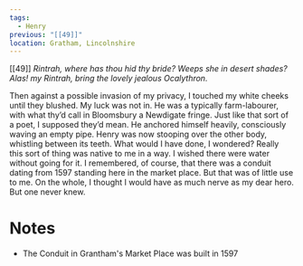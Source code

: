 ```yaml
---
tags:
  - Henry
previous: "[[49]]"
location: Gratham, Lincolnshire
---
```

[[49]] *Rintrah, where has thou hid thy bride?
Weeps she in desert shades?
Alas! my Rintrah, bring the lovely jealous
Ocalythron.*

Then against a possible invasion of my privacy, I touched my white cheeks until they blushed. My luck was not in. He was a typically farm-labourer, with what thy’d call in Bloomsbury a Newdigate fringe. Just like that sort of a poet, I supposed they’d mean. He anchored himself heavily, consciously waving an empty pipe. Henry was now stooping over the other body, whistling between its teeth. What would I have done, I wondered? Really this sort of thing was native to me in a way. I wished there were water without going for it. I remembered, of course, that there was a conduit dating from 1597 standing here in the market place. But that was of little use to me. On the whole, I thought I would have as much nerve as my dear hero. But one never knew.

# Notes
- The Conduit in Grantham's Market Place was built in 1597
